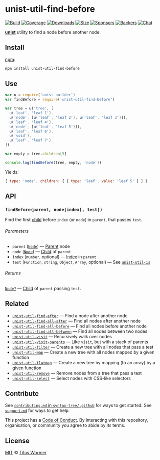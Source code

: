 # unist-util-find-before

[![Build][build-badge]][build]
[![Coverage][coverage-badge]][coverage]
[![Downloads][downloads-badge]][downloads]
[![Size][size-badge]][size]
[![Sponsors][sponsors-badge]][collective]
[![Backers][backers-badge]][collective]
[![Chat][chat-badge]][chat]

[**unist**][unist] utility to find a node before another node.

## Install

[npm][]:

```sh
npm install unist-util-find-before
```

## Use

```js
var u = require('unist-builder')
var findBefore = require('unist-util-find-before')

var tree = u('tree', [
  u('leaf', 'leaf 1'),
  u('node', [u('leaf', 'leaf 2'), u('leaf', 'leaf 3')]),
  u('leaf', 'leaf 4'),
  u('node', [u('leaf', 'leaf 5')]),
  u('leaf', 'leaf 6'),
  u('void'),
  u('leaf', 'leaf 7')
])

var empty = tree.children[5]

console.log(findBefore(tree, empty, 'node'))
```

Yields:

```js
{ type: 'node', children: [ { type: 'leaf', value: 'leaf 5' } ] }
```

## API

### `findBefore(parent, node|index[, test])`

Find the first [child][] before `index` (or `node`) in `parent`, that passes
`test`.

###### Parameters

*   `parent` ([`Node`][node]) — [Parent][] node
*   `node` ([`Node`][node]) — [Child][] of `parent`
*   `index` (`number`, optional) — [Index][] in `parent`
*   `test` (`Function`, `string`, `Object`, `Array`, optional)
    — See [`unist-util-is`][is]

###### Returns

[`Node?`][node] — [Child][] of `parent` passing `test`.

## Related

*   [`unist-util-find-after`](https://github.com/syntax-tree/unist-util-find-after)
    — Find a node after another node
*   [`unist-util-find-all-after`](https://github.com/syntax-tree/unist-util-find-all-after)
    — Find all nodes after another node
*   [`unist-util-find-all-before`](https://github.com/syntax-tree/unist-util-find-all-before)
    — Find all nodes before another node
*   [`unist-util-find-all-between`](https://github.com/mrzmmr/unist-util-find-all-between)
    — Find all nodes between two nodes
*   [`unist-util-visit`](https://github.com/syntax-tree/unist-util-visit)
    — Recursively walk over nodes
*   [`unist-util-visit-parents`](https://github.com/syntax-tree/unist-util-visit-parents)
    — Like `visit`, but with a stack of parents
*   [`unist-util-filter`](https://github.com/syntax-tree/unist-util-filter)
    — Create a new tree with all nodes that pass a test
*   [`unist-util-map`](https://github.com/syntax-tree/unist-util-map)
    — Create a new tree with all nodes mapped by a given function
*   [`unist-util-flatmap`](https://gitlab.com/staltz/unist-util-flatmap)
    — Create a new tree by mapping (to an array) by a given function
*   [`unist-util-remove`](https://github.com/syntax-tree/unist-util-remove)
    — Remove nodes from a tree that pass a test
*   [`unist-util-select`](https://github.com/syntax-tree/unist-util-select)
    — Select nodes with CSS-like selectors

## Contribute

See [`contributing.md` in `syntax-tree/.github`][contributing] for ways to get
started.
See [`support.md`][support] for ways to get help.

This project has a [Code of Conduct][coc].
By interacting with this repository, organisation, or community you agree to
abide by its terms.

## License

[MIT][license] © [Titus Wormer][author]

<!-- Definitions -->

[build-badge]: https://img.shields.io/travis/syntax-tree/unist-util-find-before.svg

[build]: https://travis-ci.org/syntax-tree/unist-util-find-before

[coverage-badge]: https://img.shields.io/codecov/c/github/syntax-tree/unist-util-find-before.svg

[coverage]: https://codecov.io/github/syntax-tree/unist-util-find-before

[downloads-badge]: https://img.shields.io/npm/dm/unist-util-find-before.svg

[downloads]: https://www.npmjs.com/package/unist-util-find-before

[size-badge]: https://img.shields.io/bundlephobia/minzip/unist-util-find-before.svg

[size]: https://bundlephobia.com/result?p=unist-util-find-before

[sponsors-badge]: https://opencollective.com/unified/sponsors/badge.svg

[backers-badge]: https://opencollective.com/unified/backers/badge.svg

[collective]: https://opencollective.com/unified

[chat-badge]: https://img.shields.io/badge/chat-discussions-success.svg

[chat]: https://github.com/syntax-tree/unist/discussions

[npm]: https://docs.npmjs.com/cli/install

[license]: license

[author]: https://wooorm.com

[unist]: https://github.com/syntax-tree/unist

[node]: https://github.com/syntax-tree/unist#node

[parent]: https://github.com/syntax-tree/unist#parent-1

[child]: https://github.com/syntax-tree/unist#child

[index]: https://github.com/syntax-tree/unist#index

[is]: https://github.com/syntax-tree/unist-util-is

[contributing]: https://github.com/syntax-tree/.github/blob/HEAD/contributing.md

[support]: https://github.com/syntax-tree/.github/blob/HEAD/support.md

[coc]: https://github.com/syntax-tree/.github/blob/HEAD/code-of-conduct.md
